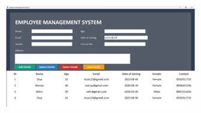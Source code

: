 ![imageAlt](https://github.com/Diniya859/SQL-project-/blob/16b25d5444f9a81aa1e13542e63ab73ea241bfaa/Screenshot%202024-08-14%20173903.png)
